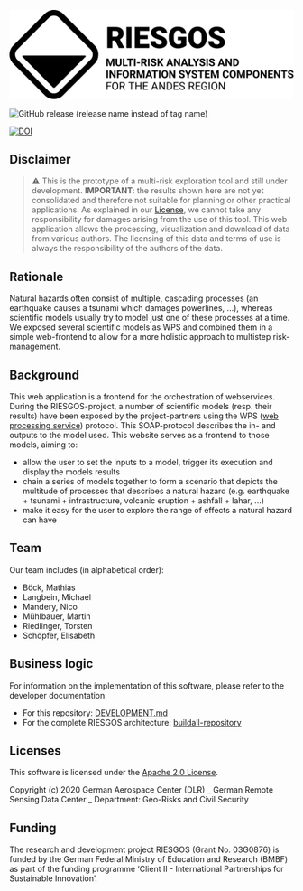 ![RIESGOS Logo](src/assets/logos/riesgos_base_small_en.svg "RIESGOS Logo")

![GitHub release (release name instead of tag name)](https://img.shields.io/github/v/release/riesgos/dlr-riesgos-frontend?include_prereleases)

[![DOI](https://zenodo.org/badge/203112525.svg)](https://zenodo.org/badge/latestdoi/203112525)

## Disclaimer

> :warning: This is the prototype of a multi-risk exploration tool and still under development. **IMPORTANT**: the results shown here are not yet consolidated and therefore not suitable for planning or other practical applications. As explained in our [License](LICENSE), we cannot take any responsibility for damages arising from the use of this tool. This web application allows the processing, visualization and download of data from various authors. The licensing of this data and terms of use is always the responsibility of the authors of the data.

## Rationale

Natural hazards often consist of multiple, cascading processes (an earthquake causes a tsunami which damages powerlines, ...), whereas scientific models usually try to model just one of these processes at a time.
We exposed several scientific models as WPS and combined them in a simple web-frontend to allow for a more holistic approach to multistep risk-management.

## Background

This web application is a frontend for the orchestration of webservices. During the RIESGOS-project, a number of scientific models (resp. their results) have been exposed by the project-partners using the WPS ([web processing service](https://www.ogc.org/standards/wps)) protocol. This SOAP-protocol describes the in- and outputs to the model used. This website serves as a frontend to those models, aiming to:

-   allow the user to set the inputs to a model, trigger its execution and display the models results
-   chain a series of models together to form a scenario that depicts the multitude of processes that describes a natural hazard (e.g. earthquake + tsunami + infrastructure, volcanic eruption + ashfall + lahar, ...)
-   make it easy for the user to explore the range of effects a natural hazard can have

## Team

Our team includes (in alphabetical order):

-   Böck, Mathias
-   Langbein, Michael
-   Mandery, Nico
-   Mühlbauer, Martin
-   Riedlinger, Torsten
-   Schöpfer, Elisabeth

## Business logic

For information on the implementation of this software, please refer to the developer documentation.

-   For this repository: [DEVELOPMENT.md](https://github.com/riesgos/dlr-riesgos-frontend/blob/main/DEVELOPMENT.md)
-   For the complete RIESGOS architecture: [buildall-repository](https://github.com/riesgos/buildall/blob/main/README.md)

## Licenses

This software is licensed under the [Apache 2.0 License](LICENSE).

Copyright (c) 2020 German Aerospace Center (DLR) _ German Remote Sensing Data Center _ Department: Geo-Risks and Civil Security

## Funding

The research and development project RIESGOS (Grant No. 03G0876) is funded by the German Federal Ministry of Education and Research (BMBF) as part of the funding programme ‘Client II - International Partnerships for Sustainable Innovation’.
